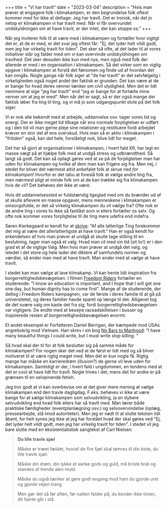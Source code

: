 +++
title = "Vi har travlt"
date = "2023-03-04"
description = "Hvis man prøver at engagere folk i klimakampen, er den begrundelse folk oftest kommer med for ikke at deltage: Jeg har travlt. Det er ironisk, når det jo netop er klimakampen vi har travlt med. Når vi får overvundet undskyldningen om at have travlt, er der intet, der kan stoppe os."
+++

Når jeg inviterer folk til at være med i klimakampen og fortæller hvor vigtigt det er, at de er med, er det svar jeg oftest får: "Ej, det lyder helt vildt godt, men jeg har virkelig travlt for tiden". Det sker så ofte, at det lader til at vores initiativer står og falder med om vi kan overvinde undskyldningen om travlhed. Det sker desuden ikke kun med nye, men også med folk der allerede er med i en organisation i klimakampen. Så det virker som en vigtig opgave i klimakampen at forstå det fænomen og finde ud af hvordan det kan omgås.
Nogle gange når folk siger at "de har travlt" er det selvfølgelig i virkeligheden også noget andet der faktisk er grunden. Det kan være at de er bange for hvad deres venner tænker om civil ulydighed. Men det er lidt nemmere at sige "jeg har travlt" end "jeg er bange for at fortælle mine venner om at jeg er med". Men når det er sagt, så er der også mange der faktisk løber fra ting til ting, og vi må jo som udgangspunkt stole på det folk siger.

Vi er nok alle bekendt med at arbejde, uddannelse osv. tager vores tid og energi. Der er ikke meget tid tilbage når ens normale forpligtelser er udført og i den tid vil man gerne pleje sine relationer og restituere fordi arbejdet kræver en stor del af ens overskud. Hvis man så er aktiv i klimakampen i "fritiden" også, kan det hele, forståeligt nok, blive lidt for meget.

Det har så gjort at organisationer i klimakampen, i hvert fald XR, har lagt en masse vægt på at hjælpe folk med at undgå stress og udbrændthed. Så langt så godt. Det kan så oplagt gøres ved at se på de forpligtelser man har uden for klimakampen og hvilke af dem man kan frigøre sig fra. Men nej, i stedet for bliver det nærmest altid anbefalet folk at skrue ned *for klimakampen*! Hvorfor er det tabu at foreslå folk at vælge andre ting fra, men nærmest pligt at minde folk om at de kan trække sig fra klimakampen hvis de vil? Det behøves det ikke at være.

Hvis dit uddannelsessted er fuldstændig ligeglad med om du brænder ud af at skulle aflevere en masse opgaver, mens menneskene i klimakampen er omsorgsfulde, er det så virkelig klimakampen du vil vælge fra? Ofte nok er de andre ting i vores liv ikke så fastlåst som vi ellers fortæller os selv. Og ofte nok kommer vores forpligtelse til de ting mere udefra end indefra.

Søren Kierkegaard er kendt for at [skrive](https://teol.ku.dk/skc/om-soeren-kierkegaard/soeren-kierkegaard-citater/): "Af alle latterlige Ting forekommer det mig at være det allerlatterligste at have travlt." Han er også kendt for erkendelsen af hvis man prøver at undgå at skulle tage stilling til en beslutning, tager man også et valg. Hvad man vil med sin tid (sit liv!) er i den grad et af de vigtige Valg. Men hvis man prøver at undgå det valg, og istedet i det store og hele lader det diktere af samfundets normer og værdier, så ender man med at have travlt. Man ender med at *vælge* at have travlt.

I stedet kan man vælge at lave klimakamp. Vi kan hente lidt inspiration fra borgerrettighedsbevægelsen. I filmen [Freedom Riders](https://www.youtube.com/watch?v=srIcN1Eo_y8) fortæller en studerende: "I know an education is important, and I hope that I will get one one day, but human dignity has to come first". Mange af de studerende, der deltog i Freedom Riders kampagnen, var de første i deres familie til at gå på universitetet, og deres familier havde sparet op længe til det. Alligevel tog de det svære valg om kaste det fra sig, fordi borgerrettighedsbevægelsen var vigtigere. De endte med at besejre raceadskillelsen i busser og inspirerede resten af borgerrettighedsbevægelsen enormt.

Et andet eksempel er Forfatteren Daniel Berrigan, der kæmpede mod USAs angrebskrig mod Vietnam. Han skrev i sin bog [No Bars to Manhood](https://wipfandstock.com/9781556354717/no-bars-to-manhood/): "I have many beautiful things I could write, but I must write *stop killing*. "

Så hvad skal der til for at folk beslutter sig på samme måde for klimakampen? For nogen sker det ved at de først er lidt med og så bliver motiveret til at være rigtig meget med. Men det er kun nogle få. Rigtig mange har måske en karrieredrøm (illusion?) de gerne vil leve uden for klimakampen. Samtidigt er der, i hvert fald i ungdommen, en tendens med at det er cool at have lidt for travlt. Nogle trives i det, mens det for andre er på grænsen til en selvpinende fetish.

Jeg tror godt at vi kan overbevise om at det giver mere mening at vælge klimakampen end den travle dagligdag. F.eks. behøves vi ikke at være bange for at sælge klimakampen som selvudvikling, ja en dybere selvudvikling end hvad folk ellers har så travlt med. Man lærer både praktiske færdigheder (eventplanlægning osv.) og selvovervindelse (oplæg, pressearbejde, stå imod autoriteter). Men jeg er nødt til at slutte teksten lidt åbent, for helt synes jeg ikke at jeg har forstået hvad der skal gøres ved "Ej, det lyder helt vildt godt, men jeg har virkelig travlt for tiden". I stedet vil jeg bare slutte med en eksistentialistisk sangtekst af Carl Nielsen:

> **Du lille travle sjæl**
> 
> Måske er træet fældet,
> hvoraf de fire fjæl
> skal tømres til din kiste,
> du lille travle sjæl.
>
> Måske din drøm, din lykke
> at sanke gods og guld,
> må briste brat og standes
> af trende alen muld.
>
> Måske du også tænker
> at gøre godt engang
> mod ham du gjorde uret
> og gjorde vejen trang.
> 
> Men gør det så før aften, 
> før natten falder på,
> du kender ikke timen,
> dit hjerte går i stå.